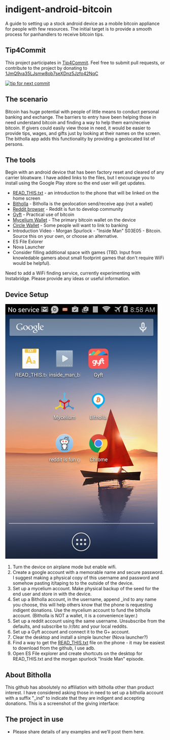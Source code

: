 # indigent-android-bitcoin

A guide to setting up a stock android device as a mobile bitcoin appliance for people with few resources. The initial target is to provide a smooth process for panhandlers to receive bitcoin tips.

## Tip4Commit

This project participates in [Tip4Commit](https://tip4commit.com/github/secret-bitcoin-login/indigent-android-bitcoin). Feel free to submit pull requests, or contribute to the project by donating to [1JmQ9va35LJsmw8ob7seXDnz5Jzfo42NqC](bitcoin://1JmQ9va35LJsmw8ob7seXDnz5Jzfo42NqC)

[![tip for next commit](https://tip4commit.com/projects/43146.svg)](https://tip4commit.com/github/secret-bitcoin-login/indigent-android-bitcoin) 

## The scenario

Bitcoin has huge potential with people of little means to conduct personal banking and exchange. The barriers to entry have been helping those in need understand bitcoin and finding a way to help them earn/receive bitcoin. If givers could easily view those in need, it would be easier to provide tips, wages, and gifts just by looking at their names on the screen. The bitholla app adds this functionality by providing a geolocated list of persons.

## The tools

Begin with an android device that has been factory reset and cleared of any carrier bloatware. I have added links to the files, but I encourage you to install using the Google Play store so the end user will get updates.

* [READ_THIS.txt](https://raw.githubusercontent.com/secret-bitcoin-login/indigent-android-bitcoin/master/READ_THIS.txt) - an introduction to the phone that will be linked on the home screen
* [Bitholla](https://play.google.com/store/apps/details?id=com.me.bit.bitme) - Bitholla is the geolocation send/receive app (not a wallet)
* [Reddit browser](https://play.google.com/store/apps/details?id=com.andrewshu.android.reddit) - Reddit is fun to develop community
* [Gyft](https://play.google.com/store/apps/details?id=com.gyft.android) - Practical use of bitcoin
* [Mycelium Wallet](https://play.google.com/store/apps/details?id=com.mycelium.wallet) - The primary bitcoin wallet on the device
* [Circle Wallet](https://play.google.com/store/apps/details?id=com.circle.android) - Some people will want to link to banking
* Introduction Video - Morgan Spurlock - "Inside Man" S03E05 - Bitcoin. Source this on your own, or choose an alternative.
* ES File Exlorer
* Nova Launcher
* Consider filling additional space with games (TBD. Input from knowledable gamers about small footprint games that don't require WiFi would be helpful).

Need to add a WiFi finding service, currently experimenting with Instabridge. Please provide any ideas or useful information.

## Device Setup

![Example homescreen](iab.png)

1. Turn the device on airplane mode but enable wifi.
2. Create a google account with a memorable name and secure password. I suggest making a physical copy of this username and password and somehow pasting it/taping to to the outside of the device.
3. Set up a mycelium account. Make physical backup of the seed for the end user and store in with the device.
3. Set up a Bitholla account, in the username, append _ind to any name you choose, this will help others know that the phone is requesting indigent donations. Use the mycelium account to fund the bitholla account. (Bitholla is NOT a wallet, it is a convenience layer.)
4. Set up a reddit account using the same username. Unsubscribe from the defaults, and subscribe to /r/btc and your local reddits.
5. Set up a Gyft account and connect it to the G+ account.
6. Clear the desktop and install a simple launcher (Nova launcher?)
7. Find a way to get the [READ_THIS.txt](https://raw.githubusercontent.com/secret-bitcoin-login/indigent-android-bitcoin/master/READ_THIS.txt) file on the phone - it may be easiest to download from the github, I use adb.
7. Open ES File explorer and create shortcuts on the desktop for READ_THIS.txt and the morgan spurlock "Inside Man" episode.

## About Bitholla

This github has absolutely no affiliation with bitholla other than product interest. I have considered asking those in need to set up a bitholla account with a suffix "_ind" to indicate that they are indigent and accepting donations. This is a screenshot of the giving interface:

## The project in use

* Please share details of any examples and we'll post them here.
